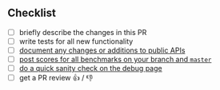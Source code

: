 <!--
Hello! Thanks for contributing. To help your PR be most easily reviewed, please complete
the following checklist:
-->

## Checklist

 - [ ] briefly describe the changes in this PR
 - [ ] write tests for all new functionality
 - [ ] [document any changes or additions to public APIs](https://github.com/mapbox/mapbox-gl-js/blob/master/docs/README.md)
 - [ ] [post scores for all benchmarks on your branch and `master`](https://github.com/mapbox/mapbox-gl-js/blob/master/bench/README.md#running-benchmarks)
 - [ ] [do a quick sanity check on the debug page](https://github.com/mapbox/mapbox-gl-js/blob/master/CONTRIBUTING.md#serving-the-debug-page)
 - [ ] get a PR review :+1: / :-1:
